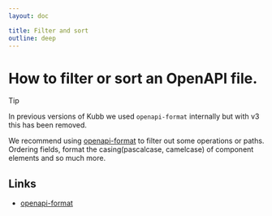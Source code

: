 ```yaml
---
layout: doc

title: Filter and sort
outline: deep
---
```


# How to filter or sort an OpenAPI file.

> [!TIP]
> In previous versions of Kubb we used `openapi-format` internally but with v3 this has been removed.

We recommend using [openapi-format](https://github.com/thim81/openapi-format) to filter out some operations or paths. Ordering fields, format the casing(pascalcase, camelcase) of component elements and so much more.


## Links

- [openapi-format](https://github.com/thim81/openapi-format)
